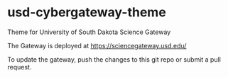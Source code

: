 # usd-cybergateway-theme
Theme for University of South Dakota Science Gateway

The Gateway is deployed at https://sciencegateway.usd.edu/

To update the gateway, push the changes to this git repo or submit a pull request. 

